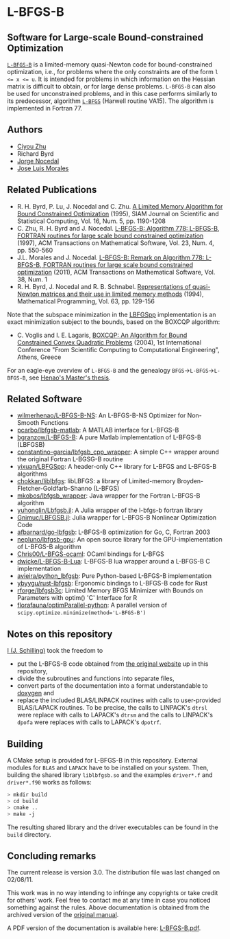 # L-BFGS-B

## Software for Large-scale Bound-constrained Optimization
[`L-BFGS-B`](http://users.iems.northwestern.edu/~nocedal/lbfgsb.html) is a limited-memory quasi-Newton code for bound-constrained optimization,
i.e., for problems where the only constraints are of the form `l <= x <= u`.
It is intended for problems in which information on the Hessian matrix is difficult to obtain,
or for large dense problems.
`L-BFGS-B` can also be used for unconstrained problems, and in this case performs similarly to its predecessor,
algorithm [`L-BFGS`](http://users.iems.northwestern.edu/~nocedal/lbfgs.html) (Harwell routine VA15). The algorithm is implemented in Fortran 77.

## Authors

* [Ciyou Zhu](http://web.archive.org/web/19990129014554/http://www.ece.nwu.edu/%7Eciyou/)
* Richard Byrd
* [Jorge Nocedal](http://www.ece.northwestern.edu/~nocedal)
* [Jose Luis Morales](http://web.archive.org/web/20090903033420/http://www.ece.northwestern.edu:80/~morales)

## Related Publications

* R. H. Byrd, P. Lu, J. Nocedal and C. Zhu. [A Limited Memory Algorithm for Bound Constrained Optimization](https://doi.org/10.1137/0916069) (1995), SIAM Journal on Scientific and Statistical Computing, Vol. 16, Num. 5, pp. 1190-1208
* C. Zhu, R. H. Byrd and J. Nocedal. [L-BFGS-B: Algorithm 778: L-BFGS-B, FORTRAN routines for large scale bound constrained optimization](https://doi.org/10.1145/279232.279236) (1997), ACM Transactions on Mathematical Software, Vol. 23, Num. 4, pp. 550-560
* J.L. Morales and J. Nocedal. [L-BFGS-B: Remark on Algorithm 778: L-BFGS-B, FORTRAN routines for large scale bound constrained optimization](https://doi.org/10.1145/2049662.2049669) (2011), ACM Transactions on Mathematical Software, Vol. 38, Num. 1
* R. H. Byrd, J. Nocedal and R. B. Schnabel. [Representations of quasi-Newton matrices and their use in limited memory methods](https://doi.org/10.1007/BF01582063) (1994), Mathematical Programming, Vol. 63, pp. 129-156

Note that the subspace minimization in the [LBFGSpp](https://github.com/yixuan/LBFGSpp) implementation
is an exact minimization subject to the bounds, based on the BOXCQP algorithm:
* C. Voglis and I. E. Lagaris, [BOXCQP: An Algorithm for Bound Constrained Convex Quadratic Problems](http://www.cs.uoi.gr/~voglis/boxcqp.pdf) (2004), 1st International Conference "From Scientific Computing to Computational Engineering", Athens, Greece

For an eagle-eye overview of `L-BFGS-B` and the genealogy `BFGS`->`L-BFGS`->`L-BFGS-B`,
see [Henao's Master's thesis](https://cs.nyu.edu/overton/mstheses/henao/msthesis.pdf).

## Related Software

* [wilmerhenao/L-BFGS-B-NS](https://github.com/wilmerhenao/L-BFGS-B-NS): An L-BFGS-B-NS Optimizer for Non-Smooth Functions
* [pcarbo/lbfgsb-matlab](https://github.com/pcarbo/lbfgsb-matlab): A MATLAB interface for L-BFGS-B
* [bgranzow/L-BFGS-B](https://github.com/bgranzow/L-BFGS-B): A pure Matlab implementation of L-BFGS-B (LBFGSB)
* [constantino-garcia/lbfgsb_cpp_wrapper](https://github.com/constantino-garcia/lbfgsb_cpp_wrapper): A simple C++ wrapper around the original Fortran L-BGSG-B routine
* [yixuan/LBFGSpp](https://github.com/yixuan/LBFGSpp): A header-only C++ library for L-BFGS and L-BFGS-B algorithms
* [chokkan/liblbfgs](https://github.com/chokkan/liblbfgs): libLBFGS: a library of Limited-memory Broyden-Fletcher-Goldfarb-Shanno (L-BFGS)
* [mkobos/lbfgsb_wrapper](https://github.com/mkobos/lbfgsb_wrapper): Java wrapper for the Fortran L-BFGS-B algorithm
* [yuhonglin/Lbfgsb.jl](https://github.com/yuhonglin/Lbfgsb.jl): A Julia wrapper of the l-bfgs-b fortran library
* [Gnimuc/LBFGSB.jl](https://github.com/Gnimuc/LBFGSB.jl): Julia wrapper for L-BFGS-B Nonlinear Optimization Code
* [afbarnard/go-lbfgsb](https://github.com/afbarnard/go-lbfgsb): L-BFGS-B optimization for Go, C, Fortran 2003
* [nepluno/lbfgsb-gpu](https://github.com/nepluno/lbfgsb-gpu): An open source library for the GPU-implementation of L-BFGS-B algorithm
* [Chris00/L-BFGS-ocaml](https://github.com/Chris00/L-BFGS-ocaml):  OCaml bindings for L-BFGS
* [dwicke/L-BFGS-B-Lua](https://github.com/dwicke/L-BFGS-B-Lua): L-BFGS-B lua wrapper around a L-BFGS-B C implementation
* [avieira/python_lbfgsb](https://github.com/avieira/python_lbfgsb): Pure Python-based L-BFGS-B implementation
* [ybyygu/rust-lbfgsb](https://github.com/ybyygu/rust-lbfgsb): Ergonomic bindings to L-BFGS-B code for Rust
* [rforge/lbfgsb3c](https://rdrr.io/rforge/lbfgsb3c): Limited Memory BFGS Minimizer with Bounds on Parameters with optim() 'C' Interface for R
* [florafauna/optimParallel-python](https://github.com/florafauna/optimParallel-python): A parallel version of `scipy.optimize.minimize(method='L-BFGS-B')`

## Notes on this repository

[I (J. Schilling)](https://github.com/jonathanschilling/) took the freedom to

* put the L-BFGS-B code obtained from [the original website](http://users.iems.northwestern.edu/~nocedal/Software/Lbfgsb.3.0.tar.gz) up in this repository,
* divide the subroutines and functions into separate files,
* convert parts of the documentation into a format understandable to [doxygen](https://www.doxygen.nl/index.html) and
* replace the included BLAS/LINPACK routines with calls to user-provided BLAS/LAPACK routines.
  To be precise, the calls to LINPACK's `dtrsl` were replace with calls to LAPACK's `dtrsm`
  and the calls to LINPACK's `dpofa` were replaces with calls to LAPACK's `dpotrf`.

## Building

A CMake setup is provided for L-BFGS-B in this repository.
External modules for `BLAS` and `LAPACK` have to be installed on your system.
Then, building the shared library `liblbfgsb.so` and the examples `driver*.f` and `driver*.f90` works as follows:

```bash
> mkdir build
> cd build
> cmake ..
> make -j
```

The resulting shared library and the driver executables can be found in the `build` directory.

## Concluding remarks

The current release is version 3.0. The distribution file was last changed on 02/08/11.

This work was in no way intending to infringe any copyrights or take credit for others' work.
Feel free to contact me at any time in case you noticed something against the rules.
Above documentation is obtained from the archived version of the [original manual](http://web.archive.org/web/19991005125105/http://www.ece.nwu.edu:80/%7Eciyou/pp9/pp9.html).

A PDF version of the documentation is available here: [L-BFGS-B.pdf](https://github.com/jonathanschilling/L-BFGS-B/blob/gh-pages/L-BFGS-B.pdf).
